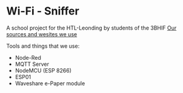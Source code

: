 # Wi-Fi - Sniffer
A school project for the HTL-Leonding by students of the 3BHIF
[Our sources and wesites we use](http://getpo.st/jX)

Tools and things that we use:
* Node-Red
* MQTT Server
* NodeMCU (ESP 8266)
* ESP01
* Waveshare e-Paper module
